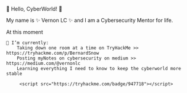 ### 
👋 Hello, CyberWorld! 👋

My name is ✨ Vernon LC ✨ and I am a Cybersecurity Mentor for life.

At this moment

    🌱 I’m currently:
        Taking down one room at a time on TryHackMe >> https://tryhackme.com/p/BernardSnow
        Posting myNotes on cybersecurity on medium >> https://medium.com/@vernonlc
        Learning everything I need to know to keep the cyberworld more stable
        
         <script src="https://tryhackme.com/badge/947718"></script>
        


<!--
**BernardSnow201/BernardSnow201** is a ✨ _special_ ✨ repository because its `README.md` (this file) appears on your GitHub profile.

Here are some ideas to get you started:

- 🔭 I’m currently working on ...
- 🌱 I’m currently learning ...
- 👯 I’m looking to collaborate on ...
- 🤔 I’m looking for help with ...
- 💬 Ask me about ...
- 📫 How to reach me: ...
- 😄 Pronouns: ...
- ⚡ Fun fact: ...
-->
